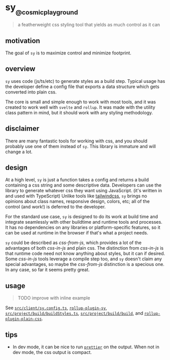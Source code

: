 # sy<sub><sub>@cosmicplayground</sub></sub>

> a featherweight css styling tool that yields as much control as it can

## motivation

The goal of `sy` is to maximize control and minimize footprint.

## overview

`sy` uses code (js/ts/etc) to generate styles as a build step.
Typical usage has the developer define a config file
that exports a data structure which gets converted into plain css.

The core is small and simple enough to work with most tools,
and it was created to work well with `svelte` and `rollup`.
It was made with the utility class pattern in mind,
but it should work with any styling methodology.

## disclaimer

There are many fantastic tools for working with css,
and you should probably use one of them instead of `sy`.
This library is immature and will change a lot.

## design

At a high level, `sy` is just a function takes a config and returns a build
containing a css string and some descriptive data.
Developers can use the library to generate whatever css they want
using JavaScript. (it's written in and used with TypeScript)
Unlike tools like [tailwindcss](https://github.com/tailwindcss/tailwindcss),
`sy` brings no opinions about class names, responsive design, colors, etc;
all of the control (and work!) is deferred to the developer.

For the standard use case, `sy` is designed to do its work at build time
and integrate seamlessly with other buildtime and runtime tools and processes.
It has no dependencies on any libraries or platform-specific features,
so it can be used at runtime in the browser if that's what a project needs.

`sy` could be described as _css-from-js_,
which provides a lot of the advantages of both _css-in-js_ and plain css.
The distinction from _css-in-js_ is that runtime code need not know anything
about styles, but it can if desired.
Some _css-in-js_ tools leverage a compile step too,
and `sy` doesn't claim any special advantages,
so maybe the _css-from-js_ distinction is a specious one.
In any case, so far it seems pretty great.

## usage

> TODO improve with inline example

See [`src/client/sy.config.ts`](../client/sy.config.ts),
[`rollup-plugin-sy`](../project/build/rollup-plugin-sy.ts),
[`src/project/build/buildStyles.ts`](../project/build/buildStyles.ts),
[`src/project/build/build`](../project/build/build.ts),
and [`rollup-plugin-plain-css`](../project/build/rollup-plugin-plain-css.ts).

## tips

- In dev mode, it can be nice to run
  [`prettier`](https://github.com/prettier/prettier) on the output.
  When not in dev mode, the css output is compact.
